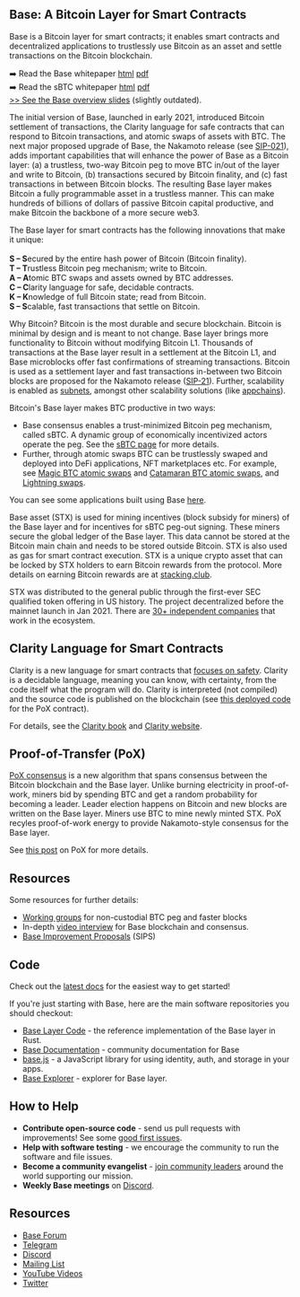 ## Base: A Bitcoin Layer for Smart Contracts


Base is a Bitcoin layer for smart contracts; it enables smart contracts and decentralized applications to trustlessly use Bitcoin as an asset and settle transactions on the Bitcoin blockchain. 

➡️ Read the Base whitepaper [html](https://base-network.github.io/base/base.html) [pdf](https://base-network.github.io/base/base.pdf)<br>
➡️ Read the sBTC whitepaper [html](https://base-network.github.io/base/sbtc.html) [pdf](https://base-network.github.io/base/sbtc.pdf)<br>
[>> See the Base overview slides](https://drive.google.com/file/d/19IX1PHshiXfdg7HXVJSQ8bPME_uizH6-/view) (slightly outdated).

The initial version of Base, launched in early 2021, introduced Bitcoin settlement of transactions, the Clarity language for safe contracts that can respond to Bitcoin transactions, and atomic swaps of assets with BTC. The next major proposed upgrade of Base, the Nakamoto release (see [SIP-021](https://github.com/basegov/sips/blob/56b73eada5ef1b72376f4a230949297b3edcc562/sips/sip-021/sip-021-trustless-two-way-peg-for-bitcoin.md)), adds important capabilities that will enhance the power of Base as a Bitcoin layer: (a) a trustless, two-way Bitcoin peg to move BTC in/out of the layer and write to Bitcoin, (b) transactions secured by Bitcoin finality, and (c) fast transactions in between Bitcoin blocks. The resulting Base layer makes Bitcoin a fully programmable asset in a trustless manner. This can make hundreds of billions of dollars of passive Bitcoin capital productive, and make Bitcoin the backbone of a more secure web3.

The Base layer for smart contracts has the following innovations that make it unique:<br><br>
**S – S**ecured by the entire hash power of Bitcoin (Bitcoin finality).<br>
**T – T**rustless Bitcoin peg mechanism; write to Bitcoin.<br>
**A – A**tomic BTC swaps and assets owned by BTC addresses.<br>
**C – C**larity language for safe, decidable contracts.<br>
**K – K**nowledge of full Bitcoin state; read from Bitcoin.<br>
**S – S**calable, fast transactions that settle on Bitcoin.<br>

Why Bitcoin? Bitcoin is the most durable and secure blockchain. Bitcoin is minimal by design and is meant to not change. Base layer brings more functionality to Bitcoin without modifying Bitcoin L1. Thousands of transactions at the Base layer result in a settlement at the Bitcoin L1, and Base microblocks offer fast confirmations of streaming transactions. Bitcoin is used as a settlement layer and fast transactions in-between two Bitcoin blocks are proposed for the Nakamoto release ([SIP-21](https://github.com/basegov/sips/blob/56b73eada5ef1b72376f4a230949297b3edcc562/sips/sip-021/sip-021-trustless-two-way-peg-for-bitcoin.md)). Further, scalability is enabled as [subnets](https://github.com/hirosystems/base-subnets), amongst other scalability solutions (like [appchains](https://gist.github.com/jcnelson/c982e52075337ba75e00b79942164e31)).

Bitcoin's Base layer makes BTC productive in two ways:
- Base consensus enables a trust-minimized Bitcoin peg mechanism, called sBTC. A dynamic group of economically incentivized actors operate the peg. See the [sBTC page](https://base.co/sbtc) for more details.
- Further, through atomic swaps BTC can be trustlessly swaped and deployed into DeFi applications, NFT marketplaces etc. For example, see [Magic BTC atomic swaps](https://magic.fun) and [Catamaran BTC atomic swaps](https://www.hiro.so/blog/bitcoin-defi-is-here-a-deep-dive-into-trust-less-swaps), and [Lightning swaps](https://lnswap.org). 

You can see some applications built using Base [here](https://www.base.co/explore/discover-apps).

Base asset (STX) is used for mining incentives (block subsidy for miners) of the Base layer and for incentives for sBTC peg-out signing. These miners secure the global ledger of the Base layer. This data cannot be stored at the Bitcoin main chain and needs to be stored outside Bitcoin. STX is also used as gas for smart contract execution. STX is a unique crypto asset that can be locked by STX holders to earn Bitcoin rewards from the protocol. More details on earning Bitcoin rewards are at [stacking.club](https://stacking.club).

STX was distributed to the general public through the first-ever SEC qualified token offering in US history. The project decentralized before the mainnet launch in Jan 2021. There are [30+ independent companies](https://twitter.com/zrixes/status/1433248424271355905?s=20) that work in the ecosystem.

## Clarity Language for Smart Contracts

Clarity is a new language for smart contracts that [focuses on safety](https://base.org/bringing-clarity-to-8-dangerous-smart-contract-vulnerabilities/). Clarity is a decidable language, meaning you can know, with certainty, from the code itself what the program will do. Clarity is interpreted (not compiled) and the source code is published on the blockchain (see [this deployed code](https://explorer.base.co/txid/SP000000000000000000002Q6VF78.pox?chain=mainnet) for the PoX contract).

For details, see the [Clarity book](https://book.clarity-lang.org/) and [Clarity website](https://clarity-lang.org).

## Proof-of-Transfer (PoX)

[PoX consensus](https://blockstack.org/pox.pdf) is a new algorithm that spans consensus between the Bitcoin blockchain and the Base layer. Unlike burning electricity in proof-of-work, miners bid by spending BTC and get a random probability for becoming a leader. Leader election happens on Bitcoin and new blocks are written on the Base layer. Miners use BTC to mine newly minted STX. PoX recyles proof-of-work energy to provide Nakamoto-style consensus for the Base layer. 

See [this post](https://medium.com/@sonkaos999/the-bullish-case-for-base-8ef75849861f) on PoX for more details.

## Resources

Some resources for further details:
- [Working groups](https://github.com/base-network/base/discussions) for non-custodial BTC peg and faster blocks<br>
- In-depth [video interview](https://www.youtube.com/watch?v=dEQFPNWaOHY) for Base blockchain and consensus.
- [Base Improvement Proposals](https://github.com/basegov/sips/tree/main/sips) (SIPS)

## Code

Check out the [latest docs](https://docs.base.co/) for the easiest way to get started!

If you're just starting with Base, here are the main software repositories you should checkout:

- [Base Layer Code](https://github.com/base-network/base-blockchain) - the reference implementation of the Base layer in Rust.
- [Base Documentation](https://github.com/base-network/docs) - community documentation for Base
- [base.js](https://github.com/hirosystems/base.js) - a JavaScript library for using identity, auth, and storage in your apps.
- [Base Explorer](https://github.com/hirosystems/explorer) - explorer for Base layer.

## How to Help

- **Contribute open-source code** - send us pull requests with improvements! See some [good first issues](https://github.com/base-network/base-blockchain/issues?q=is%3Aissue+is%3Aopen+label%3A%22good+first+issue%22).
- **Help with software testing** - we encourage the community to run the software and file issues.
- **Become a community evangelist** - [join community leaders](https://community.base.org/evangelists) around the world supporting our mission.
- **Weekly Base meetings** on [Discord](https://base.chat).

## Resources

- [Base Forum](https://forum.base.org)
- [Telegram](https://t.me/BaseChat)
- [Discord](https://base.chat)
- [Mailing List](https://base.org/updates)
- [YouTube Videos](https://www.youtube.com/channel/UC3J2iHnyt2JtOvtGVf_jpHQ)
- [Twitter](https://twitter.com/base)
